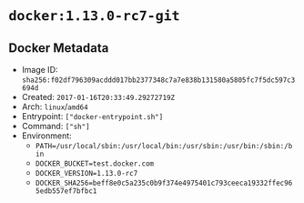 # `docker:1.13.0-rc7-git`

## Docker Metadata

- Image ID: `sha256:f02df796309acddd017bb2377348c7a7e838b131580a5805fc7f5dc597c3694d`
- Created: `2017-01-16T20:33:49.29272719Z`
- Arch: `linux`/`amd64`
- Entrypoint: `["docker-entrypoint.sh"]`
- Command: `["sh"]`
- Environment:
  - `PATH=/usr/local/sbin:/usr/local/bin:/usr/sbin:/usr/bin:/sbin:/bin`
  - `DOCKER_BUCKET=test.docker.com`
  - `DOCKER_VERSION=1.13.0-rc7`
  - `DOCKER_SHA256=beff8e0c5a235c0b9f374e4975401c793ceeca19332ffec965edb557ef7bfbc1`
